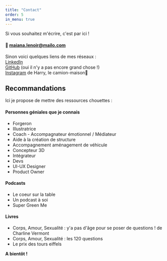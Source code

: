 ```yaml
---
title: "Contact"
order: 5
in_menu: true
---
```

Si vous souhaitez m'écrire, c'est par ici !
#### 📨 maiana.lenoir@mailo.com


Sinon voici quelques liens de mes réseaux :  
[LinkedIn](https://www.linkedin.com/in/maiana-lenoir-08a72012a/)  
[GitHub](https://github.com/Maiana8L) (oui il n'y a pas encore grand chose !)  
[Instagram](https://www.instagram.com/mana_spirit/) de Harry, le camion-maison🚚


## Recommandations

Ici je propose de mettre des ressources chouettes :

#### Personnes géniales que je connais
- Forgeron
- Illustratrice
- Coach - Accompagnateur émotionnel / Médiateur
- Aide à la création de structure
- Accompagnement aménagement de véhicule
- Concepteur 3D
- Intégrateur
- Devs
- UI-UX Designer
- Product Owner

#### Podcasts
- Le coeur sur la table
- Un podcast à soi
- Super Green Me

#### Livres
- Corps, Amour, Sexualité : y'a pas d'âge pour se poser de questions ! de Charline Vermont
- Corps, Amour, Sexualité : les 120 questions 
- Le prix des tours eiffels



**A bientôt !** 